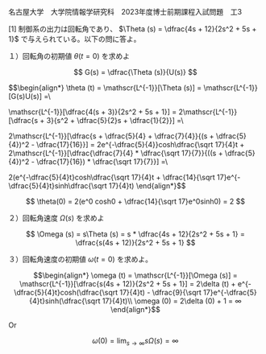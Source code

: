 名古屋大学　大学院情報学研究科　2023年度博士前期課程入試問題　工3

\[1] 制御系の出力は回転角であり、 $\Theta (s) = \dfrac{4s + 12}{2s^2 + 5s + 1}$ で与えられている。以下の問に答よ。

１）回転角の初期値 $\theta (t = 0)$ を求めよ

$$
 G(s) = \dfrac{\Theta (s)}{U(s)}
$$

$$\begin{align*}
  \theta (t) = \mathscr{L^{-1}}[\Theta (s)] = \mathscr{L^{-1}}[G(s)U(s)] =\\

  \mathscr{L^{-1}}[\dfrac{4(s + 3)}{2s^2 + 5s + 1}] = 2\mathscr{L^{-1}}[\dfrac{s + 3}{s^2 + \dfrac{5}{2}s + \dfrac{1}{2}}] =\\

  2\mathscr{L^{-1}}[\dfrac{s + \dfrac{5}{4} +  \dfrac{7}{4}}{(s + \dfrac{5}{4})^2 - \dfrac{17}{16}}] = 2e^{-\dfrac{5}{4}}cosh\dfrac{\sqrt 17}{4}t + 2\mathscr{L^{-1}}[\dfrac{\dfrac{7}{4} * \dfrac{\sqrt 17}{7}}{((s + \dfrac{5}{4})^2 - \dfrac{17}{16}) * \dfrac{\sqrt 17}{7}}] =\\
  
  2(e^{-\dfrac{5}{4}t}cosh\dfrac{\sqrt 17}{4}t + \dfrac{14}{\sqrt 17}e^{-\dfrac{5}{4}t}sinh\dfrac{\sqrt 17}{4}t)
\end{align*}$$

$$
  \theta(0) = 2(e^0 cosh0 + \dfrac{14}{\sqrt 17}e^0sinh0) = 2
$$

２）回転角速度 $\Omega (s)$ を求めよ

$$
  \Omega (s) = s\Theta (s) = s * \dfrac{4s + 12}{2s^2 + 5s + 1} = \dfrac{s(4s + 12)}{2s^2 + 5s + 1}
$$

３）回転角速度の初期値 $\omega (t = 0)$ を求めよ。

$$\begin{align*}
  \omega (t) = \mathscr{L^{-1}}[\Omega (s)] = \mathscr{L^{-1}}[\dfrac{s(4s + 12)}{2s^2 + 5s + 1}] = 2\delta (t) + e^{-\dfrac{5}{4}t}cosh(\dfrac{\sqrt 17}{4}t) - \dfrac{9}{\sqrt 17}e^{-\dfrac{5}{4}t}sinh(\dfrac{\sqrt 17}{4}t)\\
  \omega (0) = 2\delta (0) + 1 = ∞
\end{align*}$$

Or

$$
  \omega (0) = \lim_{s\to ∞}s\Omega (s) = ∞
$$